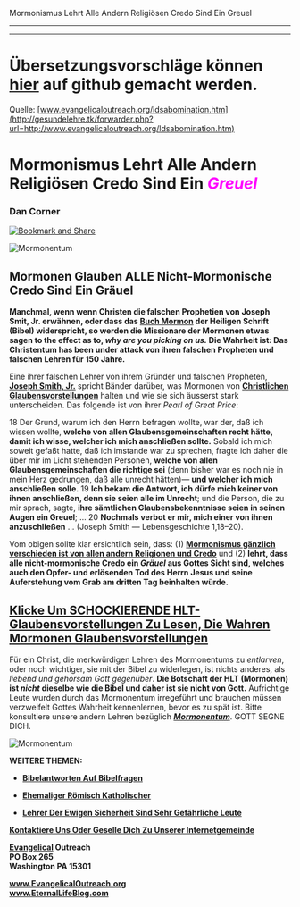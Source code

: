 <!--t Mormonismus Lehrt Alle Andern Religiösen Credo Sind Ein Greuel (90% übersetzt) t-->
<!--d d-->

Mormonismus Lehrt Alle Andern Religiösen Credo Sind Ein Greuel

- - - 
- - -

# Übersetzungsvorschläge können [hier](https://github.com/gesundelehre/gesundelehre_translate/blob/master/content/mormonen/mormonismus-lehrt-alle-andern-religioesen-credo-sind-ein-greuel.md) auf github gemacht werden.

Quelle: [www.evangelicaloutreach.org/ldsabomination.htm](http://gesundelehre.tk/forwarder.php?url=http://www.evangelicaloutreach.org/ldsabomination.htm)


# Mormonismus Lehrt Alle Andern Religiösen Credo Sind Ein _<font color="magenta">Greuel</font>_

### Dan Corner

[![Bookmark and Share](../s7.addthis.com/static/btn/v2/lg-share-en.gif)](http://www.addthis.com/bookmark.php?v=250&username=xa-4ce723c86d857fe0)

![Mormonentum](../../files/pictures/a-colorb.gif)



## Mormonen Glauben ALLE Nicht-Mormonische Credo Sind Ein Gräuel

**Manchmal, wenn wenn Christen die falschen Prophetien von Joseph Smit, Jr. erwähnen, oder dass das [Buch Mormon](http://gesundelehre.tk/forwarder.php?url=http://www.evangelicaloutreach.org/book-of-mormon-1.html) der Heiligen Schrift (Bibel) widerspricht, so werden die Missionare der Mormonen etwas sagen to the effect as to, _why are you picking on us._ Die Wahrheit ist: Das Christentum has been under attack von ihren falschen Propheten und falschen Lehren für 150 Jahre.**

Eine ihrer falschen Lehrer von ihrem Gründer und falschen Propheten, **[Joseph Smith, Jr.](http://gesundelehre.tk/forwarder.php?url=http://www.evangelicaloutreach.org/mormons.html)** spricht Bänder darüber, was Mormonen von **[Christlichen Glaubensvorstellungen](http://gesundelehre.tk/forwarder.php?url=http://www.evangelicaloutreach.org/christian-beliefs.html)** halten und wie sie sich äusserst stark unterscheiden. Das folgende ist von ihrer _Pearl of Great Price_:

18 Der Grund, warum ich den Herrn befragen wollte, war der, daß ich wissen wollte, **welche von allen Glaubensgemeinschaften recht hätte, damit ich wisse, welcher ich mich anschließen sollte.** Sobald ich mich soweit gefaßt hatte, daß ich imstande war zu sprechen, fragte ich daher die über mir im Licht stehenden Personen, **welche von allen Glaubensgemeinschaften die richtige sei** (denn bisher war es noch nie in mein Herz gedrungen, daß alle unrecht hätten)— **und welcher ich mich anschließen solle.** 19 **Ich bekam die Antwort, ich dürfe mich keiner von ihnen anschließen, denn sie seien alle im Unrecht**; und die Person, die zu mir sprach, sagte, **ihre sämtlichen Glaubensbekenntnisse seien in seinen Augen ein Greuel**; ... 20 **Nochmals verbot er mir, mich einer von ihnen anzuschließen** ... (Joseph Smith — Lebensgeschichte 1,18–20).

Vom obigen sollte klar ersichtlich sein, dass: (1) **[Mormonismus gänzlich verschieden ist von allen andern Religionen und Credo](http://gesundelehre.tk/forwarder.php?url=http://www.evangelicaloutreach.org/ldsbeliefs.htm)** und (2) **lehrt, dass alle nicht-mormonische Credo ein _Gräuel_ aus Gottes Sicht sind, welches auch den Opfer- und erlösenden Tod des Herrn Jesus und seine Auferstehung vom Grab am dritten Tag beinhalten würde.**

## [Klicke Um SCHOCKIERENDE HLT-Glaubensvorstellungen Zu Lesen, Die Wahren Mormonen Glaubensvorstellungen](http://gesundelehre.tk/forwarder.php?url=http://www.evangelicaloutreach.org/ldsbeliefs.htm)

Für ein Christ, die merkwürdigen Lehren des Mormonentums zu _entlarven_, oder noch wichtiger, sie mit der Bibel zu widerlegen, ist nichts anderes, als _liebend und gehorsam Gott gegenüber_. **Die Botschaft der HLT (Mormonen) ist _nicht_ dieselbe wie die Bibel und daher ist sie nicht von Gott.** Aufrichtige Leute wurden durch das Mormonentum irregeführt und brauchen müssen verzweifelt Gottes Wahrheit kennenlernen, bevor es zu spät ist. Bitte konsultiere unsere andern Lehren bezüglich **_[Mormonentum](http://gesundelehre.tk/forwarder.php?url=http://www.evangelicaloutreach.org/mormon.html)_**. GOTT SEGNE DICH.

![Mormonentum](../../files/pictures/a-colorb.gif)

**WEITERE THEMEN:**

- **[Bibelantworten Auf Bibelfragen](http://gesundelehre.tk/forwarder.php?url=http://www.evangelicaloutreach.org/bible-answers.html)**

- **[Ehemaliger Römisch Katholischer](http://gesundelehre.tk/forwarder.php?url=http://www.evangelicaloutreach.org/catholic.html)**

- **[Lehrer Der Ewigen Sicherheit Sind Sehr Gefährliche Leute](http://gesundelehre.tk/forwarder.php?url=http://www.evangelicaloutreach.org/eternal-security-teachers.html)**

[**Kontaktiere Uns Oder Geselle Dich Zu Unserer Internetgemeinde**](http://gesundelehre.tk/forwarder.php?url=http://www.evangelicaloutreach.org/contact.html)

**[Evangelical](http://gesundelehre.tk/forwarder.php?url=http://www.evangelicaloutreach.org/index.html) Outreach**  
**PO Box 265**  
**Washington PA 15301**

**www.EvangelicalOutreach.org**  
**www.EternalLifeBlog.com**